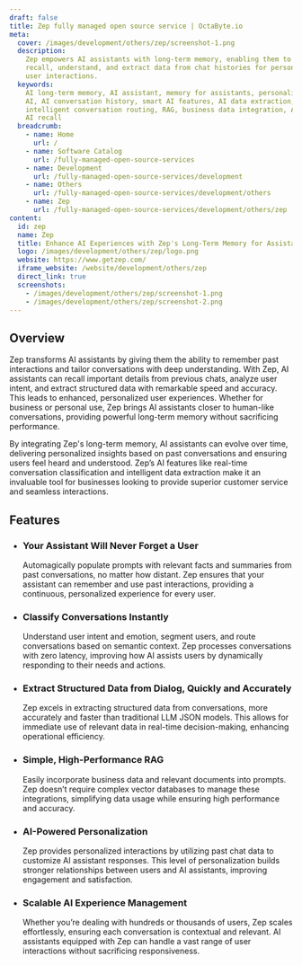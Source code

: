 ```yaml
---
draft: false
title: Zep fully managed open source service | OctaByte.io
meta:
  cover: /images/development/others/zep/screenshot-1.png
  description:
    Zep empowers AI assistants with long-term memory, enabling them to
    recall, understand, and extract data from chat histories for personalized, smarter
    user interactions.
  keywords:
    AI long-term memory, AI assistant, memory for assistants, personalized
    AI, AI conversation history, smart AI features, AI data extraction, AI user experience,
    intelligent conversation routing, RAG, business data integration, AI segmentation,
    AI recall
  breadcrumb:
    - name: Home
      url: /
    - name: Software Catalog
      url: /fully-managed-open-source-services
    - name: Development
      url: /fully-managed-open-source-services/development
    - name: Others
      url: /fully-managed-open-source-services/development/others
    - name: Zep
      url: /fully-managed-open-source-services/development/others/zep
content:
  id: zep
  name: Zep
  title: Enhance AI Experiences with Zep's Long-Term Memory for Assistants
  logo: /images/development/others/zep/logo.png
  website: https://www.getzep.com/
  iframe_website: /website/development/others/zep
  direct_link: true
  screenshots:
    - /images/development/others/zep/screenshot-1.png
    - /images/development/others/zep/screenshot-2.png
---
```


## Overview

Zep transforms AI assistants by giving them the ability to remember past interactions and tailor conversations with deep understanding. With Zep, AI assistants can recall important details from previous chats, analyze user intent, and extract structured data with remarkable speed and accuracy. This leads to enhanced, personalized user experiences. Whether for business or personal use, Zep brings AI assistants closer to human-like conversations, providing powerful long-term memory without sacrificing performance.

By integrating Zep's long-term memory, AI assistants can evolve over time, delivering personalized insights based on past conversations and ensuring users feel heard and understood. Zep’s AI features like real-time conversation classification and intelligent data extraction make it an invaluable tool for businesses looking to provide superior customer service and seamless interactions.

## Features

- ### Your Assistant Will Never Forget a User

  Automagically populate prompts with relevant facts and summaries from past conversations, no matter how distant. Zep ensures that your assistant can remember and use past interactions, providing a continuous, personalized experience for every user.

- ### Classify Conversations Instantly

  Understand user intent and emotion, segment users, and route conversations based on semantic context. Zep processes conversations with zero latency, improving how AI assists users by dynamically responding to their needs and actions.

- ### Extract Structured Data from Dialog, Quickly and Accurately

  Zep excels in extracting structured data from conversations, more accurately and faster than traditional LLM JSON models. This allows for immediate use of relevant data in real-time decision-making, enhancing operational efficiency.

- ### Simple, High-Performance RAG

  Easily incorporate business data and relevant documents into prompts. Zep doesn’t require complex vector databases to manage these integrations, simplifying data usage while ensuring high performance and accuracy.

- ### AI-Powered Personalization

  Zep provides personalized interactions by utilizing past chat data to customize AI assistant responses. This level of personalization builds stronger relationships between users and AI assistants, improving engagement and satisfaction.

- ### Scalable AI Experience Management

  Whether you’re dealing with hundreds or thousands of users, Zep scales effortlessly, ensuring each conversation is contextual and relevant. AI assistants equipped with Zep can handle a vast range of user interactions without sacrificing responsiveness.
